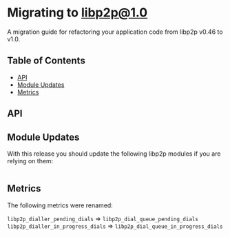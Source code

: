 <!--Specify versions for migration below-->
# Migrating to libp2p@1.0 <!-- omit in toc -->

A migration guide for refactoring your application code from libp2p v0.46 to v1.0.

## Table of Contents <!-- omit in toc -->

- [API](#api)
- [Module Updates](#module-updates)
- [Metrics](#metrics)

## API

<!--Describe breaking APIs with examples for Before and After
Example:

### Peer Discovery

__Describe__

**Before**

```js

```

**After**

```js

```

-->

## Module Updates

With this release you should update the following libp2p modules if you are relying on them:

<!--Specify module versions in JSON for migration below.
It's recommended to check package.json changes for this:
`git diff <release> <prev> -- package.json`
-->

```json

```

## Metrics

The following metrics were renamed:

`libp2p_dialler_pending_dials` => `libp2p_dial_queue_pending_dials`
`libp2p_dialler_in_progress_dials` => `libp2p_dial_queue_in_progress_dials`
